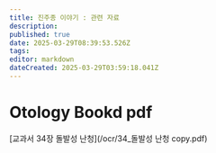 ```yaml
---
title: 진주종 이야기 : 관련 자료
description: 
published: true
date: 2025-03-29T08:39:53.526Z
tags: 
editor: markdown
dateCreated: 2025-03-29T03:59:18.041Z
---
```



# Otology Bookd pdf  


[교과서 34장 돌발성 난청](/ocr/34_돌발성 난청 copy.pdf)





